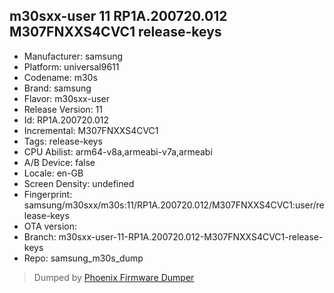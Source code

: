 ## m30sxx-user 11 RP1A.200720.012 M307FNXXS4CVC1 release-keys
- Manufacturer: samsung
- Platform: universal9611
- Codename: m30s
- Brand: samsung
- Flavor: m30sxx-user
- Release Version: 11
- Id: RP1A.200720.012
- Incremental: M307FNXXS4CVC1
- Tags: release-keys
- CPU Abilist: arm64-v8a,armeabi-v7a,armeabi
- A/B Device: false
- Locale: en-GB
- Screen Density: undefined
- Fingerprint: samsung/m30sxx/m30s:11/RP1A.200720.012/M307FNXXS4CVC1:user/release-keys
- OTA version: 
- Branch: m30sxx-user-11-RP1A.200720.012-M307FNXXS4CVC1-release-keys
- Repo: samsung_m30s_dump


>Dumped by [Phoenix Firmware Dumper](https://github.com/DroidDumps/phoenix_firmware_dumper)
